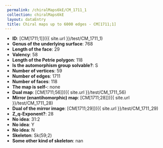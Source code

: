 ```yaml
--- 
 permalink: /chiralMaps6kE/CM_1711_1 
 collection: chiralMaps6kE
 layout: dataEntry
 title: Chiral maps up to 6000 edges - CM[1711;1]
---
```


- **ID**: [CM[1711;1]]({{ site.url }}/test/CM_1711_1)
- **Genus of the underlying surface**: 768
- **Length of the face**: 29
- **Valency**: 58
- **Length of the Petrie polygon**: 118
- **Is the automorphism group solvable?**: S
- **Number of vertices**: 59
- **Number of edges**: 1711
- **Number of faces**: 118
- **The map is self-**: none
- **Dual map**: [CM[1711;56]]({{ site.url }}/test/CM_1711_56)
- **Mirror (enantihomorphic) map**: [CM[1711;28]]({{ site.url }}/test/CM_1711_28)
- **Dual of the mirror image**: [CM[1711;29]]({{ site.url }}/test/CM_1711_29)
- **Z_q-Exponent?**: 28
- **No idea**:  31:2
- **No idea**: Y
- **No idea**: N
- **Skeleton**: Sk(59;2)
- **Some other kind of skeleton**: nan
